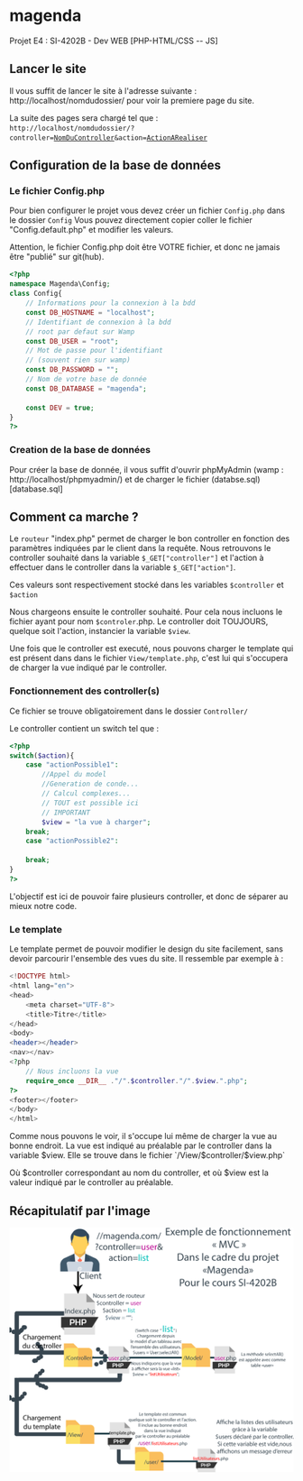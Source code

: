 # magenda
Projet E4 : SI-4202B - Dev WEB [PHP-HTML/CSS -- JS]

## Lancer le site
Il vous suffit de lancer le site à l'adresse suivante : 
http://localhost/nomdudossier/ 
pour voir la premiere page du site. 

La suite des pages sera chargé tel que : <br />
<code>http://localhost/nomdudossier/?controller=<u>NomDuController</u>&action=<u>ActionARealiser</u></code>
## Configuration de la base de données

### Le fichier Config.php
Pour bien configurer le projet vous devez créer un fichier `Config.php` dans le dossier `Config`
Vous pouvez directement copier coller le fichier "Config.default.php" et modifier les valeurs. 

Attention, le fichier Config.php doit être VOTRE fichier, et donc ne jamais être "publié" sur git(hub).

```php
<?php
namespace Magenda\Config;
class Config{
    // Informations pour la connexion à la bdd
    const DB_HOSTNAME = "localhost";
    // Identifiant de connexion à la bdd
    // root par defaut sur Wamp
    const DB_USER = "root";
    // Mot de passe pour l'identifiant
    // (souvent rien sur wamp)
    const DB_PASSWORD = "";
    // Nom de votre base de donnée
    const DB_DATABASE = "magenda";

    const DEV = true;
}
?>
```

### Creation de la base de données
Pour créer la base de donnée, il vous suffit d'ouvrir phpMyAdmin 
(wamp : http://localhost/phpmyadmin/)
et de charger le fichier (databse.sql)[database.sql]

## Comment ca marche ? 
Le `routeur` "index.php" permet de charger le bon controller en fonction des paramètres indiquées par le client dans la requête.
Nous retrouvons le controller souhaité dans la variable `$_GET["controller"]`
et l'action à effectuer dans le controller dans la variable `$_GET["action"]`.

Ces valeurs sont respectivement stocké dans les variables `$controller` et `$action`

Nous chargeons ensuite le controller souhaité. 
Pour cela nous incluons le fichier ayant pour nom `$controler`.php.
Le controller doit TOUJOURS, quelque soit l'action, instancier la variable `$view`.

Une fois que le controller est executé, nous pouvons charger le template qui est présent dans 
dans le fichier `View/template.php`, c'est lui qui s'occupera de charger la vue indiqué par le controller. 

### Fonctionnement des controller(s)
Ce fichier se trouve obligatoirement dans le dossier `Controller/`

Le controller contient un switch tel que : 

```php
<?php
switch($action){
    case "actionPossible1":
        //Appel du model
        //Generation de conde...
        // Calcul complexes...
        // TOUT est possible ici
        // IMPORTANT 
        $view = "la vue à charger";
    break;
    case "actionPossible2":
        
    break;
}
?>
```

L'objectif est ici de pouvoir faire plusieurs controller, et donc de séparer au mieux notre code. 

### Le template
Le template permet de pouvoir modifier le design du site facilement, sans devoir parcourir l'ensemble des vues du site. 
Il ressemble par exemple à : 
```php
<!DOCTYPE html>
<html lang="en">
<head>
    <meta charset="UTF-8">
    <title>Titre</title>
</head>
<body>
<header></header>
<nav></nav>
<?php
    // Nous incluons la vue
    require_once __DIR__ ."/".$controller."/".$view.".php";
?>
<footer></footer>
</body>
</html>
```
Comme nous pouvons le voir, il s'occupe lui même de charger la vue au bonne endroit. 
La vue est indiqué au préalable par le controller dans la variable $view. 
Elle se trouve dans le fichier `/View/$controller/$view.php`

Où $controller correspondant au nom du controller, et où $view est la valeur indiqué par le controller au préalable. 
## Récapitulatif par l'image
![exempleUserList](Exemple.User.List.png)
    
